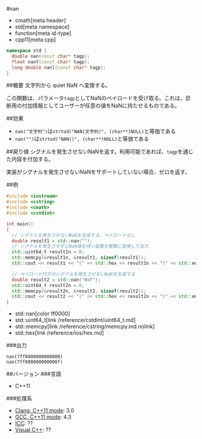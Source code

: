 #nan
* cmath[meta header]
* std[meta namespace]
* function[meta id-type]
* cpp11[meta cpp]

```cpp
namespace std {
  double nan(const char* tagp);
  float nanf(const char* tagp);
  long double nanl(const char* tagp);
}
```

##概要
文字列から quiet NaN へ変換する。

この関数は、パラメータ`tagp`としてNaNのペイロードを受け取る。これは、診断用の付加情報としてユーザーが任意の値をNaNに持たせるものである。


##効果
- `nan("文字列")`は`strtod("NAN(文字列)", (char**)NULL)`と等価である
- `nan("")`は`strtod("NAN()", (char**)NULL)`と等価である


##戻り値
シグナルを発生させないNaNを返す。利用可能であれば、`tagp`を通じた内容を付加する。

実装がシグナルを発生させないNaNをサポートしていない場合、ゼロを返す。


##例
```cpp
#include <iostream>
#include <cstring>
#include <cmath>
#include <cstdint>

int main()
{
  // シグナルを発生させないNaNを生成する。ペイロードなし
  double result1 = std::nan("");
  // シグナルを発生させずにNaN値を持つ変数を整数に変換して出力
  std::uint64_t result1n = 0;
  std::memcpy(&result1n, &result1, sizeof(result1));
  std::cout << result1 << "(" << std::hex << result1n << ")" << std::endl;

  // ペイロード付きのシグナルを発生させないNaNを生成する
  double result2 = std::nan("0xF");
  std::uint64_t result2n = 0;
  std::memcpy(&result2n, &result2, sizeof(result2));
  std::cout << result2 << "(" << std::hex << result2n << ")" << std::endl;
}
```
* std::nan[color ff0000]
* std::uint64_t[link /reference/cstdint/uint64_t.md]
* std::memcpy[link /reference/cstring/memcpy.md.nolink]
* std::hex[link /reference/ios/hex.md]

###出力
```
nan(7ff8000000000000)
nan(7ff800000000000f)
```


##バージョン
###言語
- C++11

###処理系
- [Clang, C++11 mode](/implementation.md#clang): 3.0
- [GCC, C++11 mode](/implementation.md#gcc): 4.3
- [ICC](/implementation.md#icc): ??
- [Visual C++](/implementation.md#visual_cpp): ??
